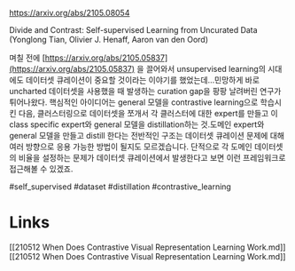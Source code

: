 https://arxiv.org/abs/2105.08054

Divide and Contrast: Self-supervised Learning from Uncurated Data (Yonglong Tian, Olivier J. Henaff, Aaron van den Oord)

며칠 전에 [https://arxiv.org/abs/2105.05837](https://arxiv.org/abs/2105.05837) 을 끌어와서 unsupervised learning의 시대에도 데이터셋 큐레이션이 중요할 것이라는 이야기를 했었는데…민망하게 바로 uncharted 데이터셋을 사용했을 때 발생하는 curation gap을 팡팡 날려버린 연구가 튀어나왔다. 핵심적인 아이디어는 general 모델을 contrastive learning으로 학습시킨 다음, 클러스터링으로 데이터셋을 쪼개서 각 클러스터에 대한 expert를 만들고 이 class specific expert와 general 모델을 distillation하는 것.도메인 expert와 general 모델을 만들고 distill 한다는 전반적인 구조는 데이터셋 큐레이션 문제에 대해 여러 방향으로 응용 가능한 방법이 될지도 모르겠습니다. 단적으로 각 도메인 데이터셋의 비율을 설정하는 문제가 데이터셋 큐레이션에서 발생한다고 보면 이런 프레임워크로 접근해볼 수 있겠죠.

#self_supervised #dataset #distillation #contrastive_learning

# Links

[[210512 When Does Contrastive Visual Representation Learning Work.md]]
[[210512 When Does Contrastive Visual Representation Learning Work.md]]